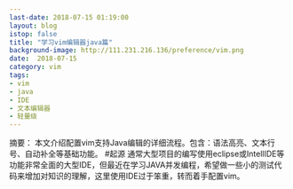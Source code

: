 ```yaml
---
last-date: 2018-07-15 01:19:00
layout: blog
istop: false
title: "学习vim编辑器java篇"
background-image: http://111.231.216.136/preference/vim.png
date:  2018-07-15 
category: vim
tags:
- vim
- java
- IDE
- 文本编辑器
- 轻量级
---
```

摘要：
本文介绍配置vim支持Java编辑的详细流程。包含：语法高亮、文本行号、自动补全等基础功能。
#起源
通常大型项目的编写使用eclipse或IntellIDE等功能非常全面的大型IDE，但最近在学习JAVA并发编程，希望做一些小的测试代码来增加对知识的理解，这里使用IDE过于笨重，转而着手配置vim。


